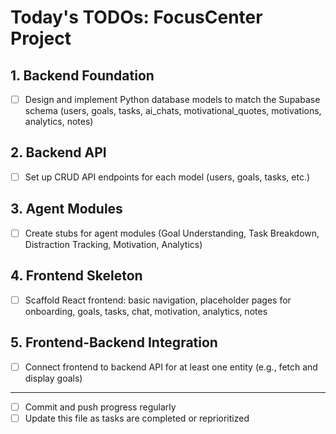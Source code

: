 # Today's TODOs: FocusCenter Project

## 1. Backend Foundation
- [ ] Design and implement Python database models to match the Supabase schema (users, goals, tasks, ai_chats, motivational_quotes, motivations, analytics, notes)

## 2. Backend API
- [ ] Set up CRUD API endpoints for each model (users, goals, tasks, etc.)

## 3. Agent Modules
- [ ] Create stubs for agent modules (Goal Understanding, Task Breakdown, Distraction Tracking, Motivation, Analytics)

## 4. Frontend Skeleton
- [ ] Scaffold React frontend: basic navigation, placeholder pages for onboarding, goals, tasks, chat, motivation, analytics, notes

## 5. Frontend-Backend Integration
- [ ] Connect frontend to backend API for at least one entity (e.g., fetch and display goals)

---
- [ ] Commit and push progress regularly
- [ ] Update this file as tasks are completed or reprioritized 